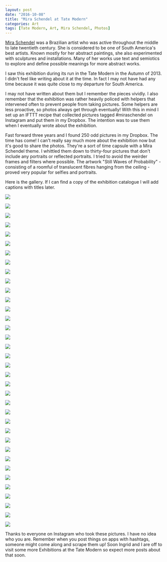 ```yaml
---
layout: post
date: "2016-10-08"
title: "Mira Schendel at Tate Modern"
categories: Art
tags: [Tate Modern, Art, Mira Schendel, Photos]
---
```


[Mira Schendel](https://www.theguardian.com/artanddesign/2013/sep/29/mira-schendel-tate-modern-review) was a Brazilian artist who was active throughout the middle to late twentieth century. She is considered to be one of South America's best artists. Known mostly for her abstract paintings, she also experimented with sculptures and installations. Many of her works use text and semiotics to explore and define possible meanings for more abstract works.

I saw this exhibition during its run in the Tate Modern in the Autumn of 2013. I didn't feel like writing about it at the time. In fact I may not have had any time because it was quite close to my departure for South America.

I may not have written about them but I remember the pieces vividly. I also remember that the exhibition was rather heavily policed with helpers that intervened often to prevent people from taking pictures. Some helpers are less proactive, so photos always get through eventually! With this in mind I set up an IFTTT recipe that collected pictures tagged #miraschendel on Instagram and put them in my Dropbox. The intention was to use them when I eventually wrote about the exhibition.

Fast forward three years and I found 250 odd pictures in my Dropbox. The time has come! I can't really say much more about the exhibition now but it's good to share the photos. They're a sort of time capsule with a Mira Schendel theme. I whittled them down to thirty-four pictures that don't include any portraits or reflected portraits. I tried to avoid the weirder frames and filters where possible. The artwork "Still Waves of Probability" - consisting of a roomful of translucent fibres hanging from the ceiling - proved very popular for selfies and portraits.

Here is the gallery. If I can find a copy of the exhibition catalogue I will add captions with titles later.

![](/assets/images/schendel/Schendel-01.jpg)

![](/assets/images/schendel/Schendel-02.jpg)

![](/assets/images/schendel/Schendel-03.jpg)

![](/assets/images/schendel/Schendel-04.jpg)

![](/assets/images/schendel/Schendel-05.jpg)

![](/assets/images/schendel/Schendel-06.jpg)

![](/assets/images/schendel/Schendel-07.jpg)

![](/assets/images/schendel/Schendel-08.jpg)

![](/assets/images/schendel/Schendel-09.jpg)

![](/assets/images/schendel/Schendel-10.jpg)

![](/assets/images/schendel/Schendel-11.jpg)

![](/assets/images/schendel/Schendel-12.jpg)

![](/assets/images/schendel/Schendel-13.jpg)

![](/assets/images/schendel/Schendel-14.jpg)

![](/assets/images/schendel/Schendel-15.jpg)

![](/assets/images/schendel/Schendel-16.jpg)

![](/assets/images/schendel/Schendel-17.jpg)

![](/assets/images/schendel/Schendel-18.jpg)

![](/assets/images/schendel/Schendel-19.jpg)

![](/assets/images/schendel/Schendel-20.jpg)

![](/assets/images/schendel/Schendel-21.jpg)

![](/assets/images/schendel/Schendel-22.jpg)

![](/assets/images/schendel/Schendel-23.jpg)

![](/assets/images/schendel/Schendel-24.jpg)

![](/assets/images/schendel/Schendel-25.jpg)

![](/assets/images/schendel/Schendel-26.jpg)

![](/assets/images/schendel/Schendel-27.jpg)

![](/assets/images/schendel/Schendel-28.jpg)

![](/assets/images/schendel/Schendel-29.jpg)

![](/assets/images/schendel/Schendel-30.jpg)

![](/assets/images/schendel/Schendel-31.jpg)

![](/assets/images/schendel/Schendel-32.jpg)

![](/assets/images/schendel/Schendel-33.jpg)

![](/assets/images/schendel/Schendel-34.jpg)

![](/assets/images/schendel/Schendel-35.jpg)

![](/assets/images/schendel/Schendel-36.jpg)

Thanks to everyone on Instagram who took these pictures. I have no idea who you are. Remember when you post things on apps with hashtags, someone might come along and scrape them up! Soon Ingrid and I are off to visit some more Exhibitions at the Tate Modern so expect more posts about that soon.
